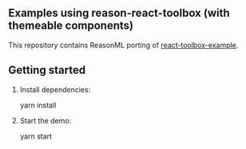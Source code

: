 Examples using reason-react-toolbox (with themeable components)
---------------------------------------------------------------

This repository contains ReasonML porting of
[react-toolbox-example](https://github.com/react-toolbox/react-toolbox-example).

## Getting started

1. Install dependencies:

    yarn install

2. Start the demo:

    yarn start

